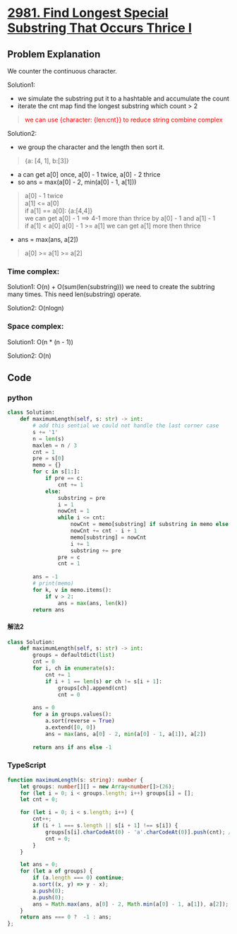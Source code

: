 # [2981. Find Longest Special Substring That Occurs Thrice I](https://leetcode.cn/problems/find-longest-special-substring-that-occurs-thrice-i/description/?envType=daily-question&envId=2024-05-29)



## Problem Explanation
We counter the continuous character.

Solution1:  
+ we simulate the substring put it to a hashtable and accumulate the count
+ iterate the cnt map find the longest substring which count > 2 

><font color="red">we can use {character: {len:cnt}} to reduce string combine complex</font>

Solution2:  
+ we group the character and the length then sort it.
> {a: [4, 1], b:[3]}
+ a can get a[0] once, a[0] - 1 twice, a[0] - 2 thrice
+ so ans = max(a[0] - 2, min(a[0] - 1, a[1])) 
> a[0] - 1 twice     
> a[1] <= a[0]    
> if a[1] == a[0]: {a:[4,4]}    
> we can get a[0] - 1 ==> 4-1 more than thrice by a[0] - 1 and a[1] - 1  
> if a[1] < a[0] 
> a[0] - 1 >= a[1] we can get a[1] more then thrice
+ ans = max(ans, a[2])
> a[0] >= a[1] >= a[2] 


### Time complex:
Solution1:
O(n) + O(sum(len(substring)))
we need to create the subtring many times. This need len(substring) operate.

Solution2:
O(nlogn)

### Space complex:
Solution1:
O(n * (n - 1)) 

Solution2:
O(n)

## Code

### python
```python
class Solution:
    def maximumLength(self, s: str) -> int:
        # add this sential we could not handle the last corner case
        s += '1'
        n = len(s)
        maxlen = n / 3
        cnt = 1
        pre = s[0]
        memo = {}
        for c in s[1:]:
            if pre == c:
                cnt += 1
            else:
                substring = pre
                i = 1
                nowCnt = 1
                while i <= cnt:
                    nowCnt = memo[substring] if substring in memo else 0
                    nowCnt += cnt - i + 1
                    memo[substring] = nowCnt
                    i += 1
                    substring += pre
                pre = c
                cnt = 1
        
        ans = -1
        # print(memo)
        for k, v in memo.items():
            if v > 2:
                ans = max(ans, len(k))
        return ans

```

#### 解法2
```python
class Solution:
    def maximumLength(self, s: str) -> int:
        groups = defaultdict(list)
        cnt = 0
        for i, ch in enumerate(s):
            cnt += 1
            if i + 1 == len(s) or ch != s[i + 1]:
                groups[ch].append(cnt)
                cnt = 0
        
        ans = 0
        for a in groups.values():
            a.sort(reverse = True)
            a.extend([0, 0])
            ans = max(ans, a[0] - 2, min(a[0] - 1, a[1]), a[2])
        
        return ans if ans else -1
```

### TypeScript
```TypeScript
function maximumLength(s: string): number {
    let groups: number[][] = new Array<number[]>(26);
    for (let i = 0; i < groups.length; i++) groups[i] = [];
    let cnt = 0;

    for (let i = 0; i < s.length; i++) {
        cnt++;
        if (i + 1 === s.length || s[i + 1] !== s[i]) {
            groups[s[i].charCodeAt(0) - 'a'.charCodeAt(0)].push(cnt); // 统计连续字符长度
            cnt = 0;
        }
    }

    let ans = 0;
    for (let a of groups) {
        if (a.length === 0) continue;
        a.sort((x, y) => y - x);
        a.push(0);
        a.push(0);
        ans = Math.max(ans, a[0] - 2, Math.min(a[0] - 1, a[1]), a[2]);
    }
    return ans === 0 ?  -1 : ans;
};
```